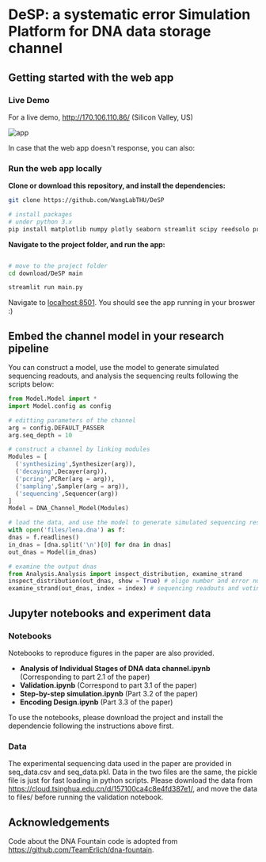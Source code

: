 # DeSP: a systematic error Simulation Platform for DNA data storage channel

## Getting started with the web app

### Live Demo
For a live demo, http://170.106.110.86/ (Silicon Valley, US)

![app](https://github.com/WangLabTHU/DNA-D2S/blob/main/files/webapp.jpg)

In case that the web app doesn't response, you can also:

### Run the web app locally 

**Clone or download this repository, and install the dependencies:**

```bash
git clone https://github.com/WangLabTHU/DeSP

# install packages
# under python 3.x
pip install matplotlib numpy plotly seaborn streamlit scipy reedsolo prettytable

```

**Navigate to the project folder,  and run the app:**

```bash

# move to the project folder
cd download/DeSP main

streamlit run main.py
```

Navigate to [localhost:8501](https://localhost:8501/). You should see the app running in your broswer :)


## Embed the channel model in your research pipeline
You can construct a model, use the model to generate simulated sequencing readouts, and analysis the sequencing reults following the scripts
below:
```python
from Model.Model import *
import Model.config as config

# editting parameters of the channel
arg = config.DEFAULT_PASSER
arg.seq_depth = 10

# construct a channel by linking modules
Modules = [
  ('synthesizing',Synthesizer(arg)),
  ('decaying',Decayer(arg)),
  ('pcring',PCRer(arg = arg)),
  ('sampling',Sampler(arg = arg)),
  ('sequencing',Sequencer(arg))
]
Model = DNA_Channel_Model(Modules)

# load the data, and use the model to generate simulated sequencing results
with open('files/lena.dna') as f:
dnas = f.readlines()
in_dnas = [dna.split('\n')[0] for dna in dnas]
out_dnas = Model(in_dnas)

# examine the output dnas
from Analysis.Analysis import inspect_distribution, examine_strand
inspect_distribution(out_dnas, show = True) # oligo number and error number distribution of the entire sequencing results
examine_strand(out_dnas, index = index) # sequencing readouts and voting result of a single sequence.
```

## Jupyter notebooks and experiment data
### Notebooks
Notebooks to reproduce figures in the paper are also provided.

* **Analysis of Individual Stages of DNA data channel.ipynb** (Corresponding to part 2.1 of the paper)
* **Validation.ipynb** (Correspond to part 3.1 of the paper)
* **Step-by-step simulation.ipynb** (Part 3.2 of the paper)
* **Encoding Design.ipynb** (Part 3.3 of the paper)

To use the notebooks, please download the project and install the dependencie following the instructions above first.

### Data
The experimental sequencing data used in the paper are provided in seq_data.csv and seq_data.pkl. Data in the two files are the same,
the pickle file is just for fast loading in python scripts. Please download the data from https://cloud.tsinghua.edu.cn/d/157100ca4c8e4fd387e1/, and move the data to files/ before running the validation notebook.


## Acknowledgements
Code about the DNA Fountain code is adopted from https://github.com/TeamErlich/dna-fountain.



